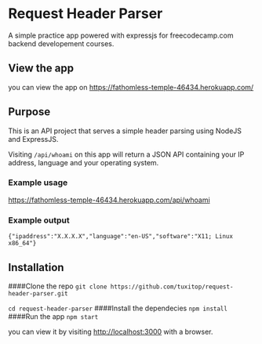 # Request Header Parser
A simple practice app powered with expressjs for freecodecamp.com backend developement courses.

## View the app
you can view the app on https://fathomless-temple-46434.herokuapp.com/

## Purpose
This is an API project that serves a simple header parsing using NodeJS and ExpressJS.

Visiting `/api/whoami` on this app will return a JSON API containing your IP
address, language and your operating system.

### Example usage

https://fathomless-temple-46434.herokuapp.com/api/whoami

### Example output

`{"ipaddress":"X.X.X.X","language":"en-US","software":"X11; Linux x86_64"}`

## Installation
####Clone the repo
`git clone https://github.com/tuxitop/request-header-parser.git`

`cd request-header-parser`
####Install the dependecies
`npm install`
####Run the app
`npm start`

you can view it by visiting [http://localhost:3000](http://localhost:3000) with a browser.
